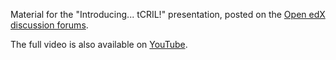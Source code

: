Material for the "Introducing... tCRIL!" presentation, posted on the
[Open edX discussion forums](https://discuss.openedx.org/t/introducing-tcril-and-show-tell/6804).

The full video is also available on [YouTube](https://www.youtube.com/watch?v=rQIH5Hjz-QQ).